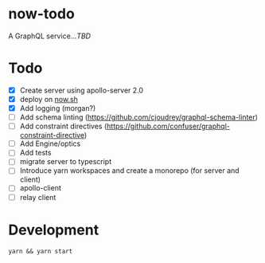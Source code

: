 # now-todo

A GraphQL service..._TBD_

# Todo

- [x] Create server using apollo-server 2.0
- [x] deploy on [now.sh](now.sh)
- [x] Add logging (morgan?)
- [ ] Add schema linting (https://github.com/cjoudrey/graphql-schema-linter)
- [ ] Add constraint directives (https://github.com/confuser/graphql-constraint-directive)
- [ ] Add Engine/optics
- [ ] Add tests
- [ ] migrate server to typescript
- [ ] Introduce yarn workspaces and create a monorepo (for server and client)
- [ ] apollo-client
- [ ] relay client

# Development

```
yarn && yarn start
```